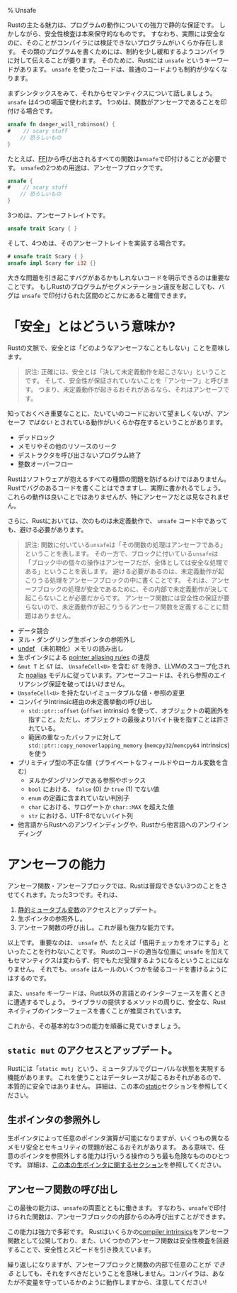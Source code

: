 % Unsafe

<!--
Rust’s main draw is its powerful static guarantees about behavior. But safety
checks are conservative by nature: there are some programs that are actually
safe, but the compiler is not able to verify this is true. To write these kinds
of programs, we need to tell the compiler to relax its restrictions a bit. For
this, Rust has a keyword, `unsafe`. Code using `unsafe` has less restrictions
than normal code does.
-->

Rustの主たる魅力は、プログラムの動作についての強力で静的な保証です。
しかしながら、安全性検査は本来保守的なものです。
すなわち、実際には安全なのに、そのことがコンパイラには検証できないプログラムがいくらか存在します。
その類のプログラムを書くためには、制約を少し緩和するようコンパイラに対して伝えることが要ります。
そのために、Rustには `unsafe` というキーワードがあります。
`unsafe` を使ったコードは、普通のコードよりも制約が少なくなります。

<!--
Let’s go over the syntax, and then we’ll talk semantics. `unsafe` is used in
four contexts. The first one is to mark a function as unsafe:
-->

まずシンタックスをみて、それからセマンティクスについて話しましょう。
`unsafe` は4つの場面で使われます。
1つめは、関数がアンセーフであることを印付ける場合です。

```rust
unsafe fn danger_will_robinson() {
#    // scary stuff
    // 恐ろしいもの
}
```

<!--
All functions called from [FFI][ffi] must be marked as `unsafe`, for example.
The second use of `unsafe` is an unsafe block:
-->

たとえば、[FFI][ffi]から呼び出されるすべての関数は`unsafe`で印付けることが必要です。
`unsafe`の2つめの用途は、アンセーフブロックです。

[ffi]: ffi.html

```rust
unsafe {
#    // scary stuff
    // 恐ろしいもの
}
```

<!--The third is for unsafe traits:-->

3つめは、アンセーフトレイトです。

```rust
unsafe trait Scary { }
```

<!--And the fourth is for `impl`ementing one of those traits:-->

そして、4つめは、そのアンセーフトレイトを実装する場合です。

```rust
# unsafe trait Scary { }
unsafe impl Scary for i32 {}
```

<!--
It’s important to be able to explicitly delineate code that may have bugs that
cause big problems. If a Rust program segfaults, you can be sure it’s somewhere
in the sections marked `unsafe`.
-->

大きな問題を引き起こすバグがあるかもしれないコードを明示できるのは重要なことです。
もしRustのプログラムがセグメンテーション違反を起こしても、バグは `unsafe` で印付けられた区間のどこかにあると確信できます。

# 「安全」とはどういう意味か?
<!--# What does ‘safe’ mean?-->

<!--
Safe, in the context of Rust, means ‘doesn’t do anything unsafe’. It’s also
important to know that there are certain behaviors that are probably not
desirable in your code, but are expressly _not_ unsafe:
-->

Rustの文脈で、安全とは「どのようなアンセーフなこともしない」ことを意味します。

> 訳注:
正確には、安全とは「決して未定義動作を起こさない」ということです。
そして、安全性が保証されていないことを「アンセーフ」と呼びます。
つまり、未定義動作が起きるおそれがあるなら、それはアンセーフです。

知っておくべき重要なことに、たいていのコードにおいて望ましくないが、アンセーフ _ではない_ とされている動作がいくらか存在するということがあります。

<!--
* Deadlocks
* Leaks of memory or other resources
* Exiting without calling destructors
* Integer overflow
-->

* デッドロック
* メモリやその他のリソースのリーク
* デストラクタを呼び出さないプログラム終了
* 整数オーバーフロー

<!--
Rust cannot prevent all kinds of software problems. Buggy code can and will be
written in Rust. These things aren’t great, but they don’t qualify as `unsafe`
specifically.
-->

Rustはソフトウェアが抱えるすべての種類の問題を防げるわけではありません。
Rustでバグのあるコードを書くことはできますし、実際に書かれるでしょう。
これらの動作は良いことではありませんが、特にアンセーフだとは見なされません。

<!--
In addition, the following are all undefined behaviors in Rust, and must be
avoided, even when writing `unsafe` code:
-->

さらに、Rustにおいては、次のものは未定義動作で、 `unsafe` コード中であっても、避ける必要があります。

> 訳注:
関数に付いている`unsafe`は「その関数の処理はアンセーフである」ということを表します。
その一方で、ブロックに付いている`unsafe`は「ブロック中の個々の操作はアンセーフだが、全体としては安全な処理である」ということを表します。
避ける必要があるのは、未定義動作が起こりうる処理をアンセーフブロックの中に書くことです。
それは、アンセーフブロックの処理が安全であるために、その内部で未定義動作が決して起こらないことが必要だからです。
アンセーフ関数には安全性の保証が要らないので、未定義動作が起こりうるアンセーフ関数を定義することに問題はありません。

<!--
* Data races
* Dereferencing a null/dangling raw pointer
* Reads of [undef][undef] (uninitialized) memory
* Breaking the [pointer aliasing rules][aliasing] with raw pointers.
* `&mut T` and `&T` follow LLVM’s scoped [noalias][noalias] model, except if
  the `&T` contains an `UnsafeCell<U>`. Unsafe code must not violate these
  aliasing guarantees.
* Mutating an immutable value/reference without `UnsafeCell<U>`
* Invoking undefined behavior via compiler intrinsics:
  * Indexing outside of the bounds of an object with `std::ptr::offset`
    (`offset` intrinsic), with
    the exception of one byte past the end which is permitted.
  * Using `std::ptr::copy_nonoverlapping_memory` (`memcpy32`/`memcpy64`
    intrinsics) on overlapping buffers
* Invalid values in primitive types, even in private fields/locals:
  * Null/dangling references or boxes
  * A value other than `false` (0) or `true` (1) in a `bool`
  * A discriminant in an `enum` not included in its type definition
  * A value in a `char` which is a surrogate or above `char::MAX`
  * Non-UTF-8 byte sequences in a `str`
* Unwinding into Rust from foreign code or unwinding from Rust into foreign
  code.
-->

* データ競合
* ヌル・ダングリング生ポインタの参照外し
* [undef][undef] （未初期化）メモリの読み出し
* 生ポインタによる [pointer aliasing rules][aliasing] の違反
* `&mut T` と `&T` は、 `UnsafeCell<U>` を含む `&T` を除き、LLVMのスコープ化された [noalias][noalias] モデルに従っています。アンセーフコードは、それら参照のエイリアシング保証を破ってはいけません。
* `UnsafeCell<U>` を持たないイミュータブルな値・参照の変更
* コンパイラIntrinsic経由の未定義挙動の呼び出し
  * `std::ptr::offset` (`offset` intrinsic) を使って、オブジェクトの範囲外を指すこと。ただし、オブジェクトの最後より1バイト後を指すことは許されている。
  * 範囲の重なったバッファに対して `std::ptr::copy_nonoverlapping_memory` (`memcpy32`/`memcpy64`
    intrinsics) を使う
* プリミティブ型の不正な値（プライベートなフィールドやローカル変数を含む）
  * ヌルかダングリングである参照やボックス
  * `bool` における、 `false` (0) か `true` (1) でない値
  * `enum` の定義に含まれていない判別子
  * `char` における、サロゲートか `char::MAX` を超えた値
  * `str` における、UTF-8でないバイト列
* 他言語からRustへのアンワインディングや、Rustから他言語へのアンワインディング

[noalias]: http://llvm.org/docs/LangRef.html#noalias
[undef]: http://llvm.org/docs/LangRef.html#undefined-values
[aliasing]: http://llvm.org/docs/LangRef.html#pointer-aliasing-rules

# アンセーフの能力
<!--# Unsafe Superpowers-->

<!--
In both unsafe functions and unsafe blocks, Rust will let you do three things
that you normally can not do. Just three. Here they are:
-->

アンセーフ関数・アンセーフブロックでは、Rustは普段できない3つのことをさせてくれます。たった3つです。それは、

<!--
1. Access or update a [static mutable variable][static].
2. Dereference a raw pointer.
3. Call unsafe functions. This is the most powerful ability.
-->

1. [静的ミュータブル変数][static]のアクセスとアップデート。
2. 生ポインタの参照外し。
3. アンセーフ関数の呼び出し。これが最も強力な能力です。

<!--
That’s it. It’s important that `unsafe` does not, for example, ‘turn off the
borrow checker’. Adding `unsafe` to some random Rust code doesn’t change its
semantics, it won’t just start accepting anything. But it will let you write
things that _do_ break some of the rules.
-->

以上です。
重要なのは、 `unsafe` が、たとえば「借用チェッカをオフにする」といったことを行わないことです。
Rustのコードの適当な位置に `unsafe` を加えてもセマンティクスは変わらず、何でもただ受理するようになるということにはなりません。
それでも、`unsafe` はルールのいくつかを破るコードを書けるようにはするのです。

<!--
You will also encounter the `unsafe` keyword when writing bindings to foreign
(non-Rust) interfaces. You're encouraged to write a safe, native Rust interface
around the methods provided by the library.
-->

また、`unsafe` キーワードは、Rust以外の言語とのインターフェースを書くときに遭遇するでしょう。
ライブラリの提供するメソッドの周りに、安全な、Rustネイティブのインターフェースを書くことが推奨されています。

<!--
Let’s go over the basic three abilities listed, in order.
-->

これから、その基本的な3つの能力を順番に見ていきましょう。

## `static mut` のアクセスとアップデート。
<!--## Access or update a `static mut`-->

<!--
Rust has a feature called ‘`static mut`’ which allows for mutable global state.
Doing so can cause a data race, and as such is inherently not safe. For more
details, see the [static][static] section of the book.
-->

Rustには「`static mut`」という、ミュータブルでグローバルな状態を実現する機能があります。
これを使うことはデータレースが起こるおそれがあるので、本質的に安全ではありません。
詳細は、この本の[static][static]セクションを参照してください。

[static]: const-and-static.html#static

## 生ポインタの参照外し
<!--## Dereference a raw pointer-->

<!--
Raw pointers let you do arbitrary pointer arithmetic, and can cause a number of
different memory safety and security issues. In some senses, the ability to
dereference an arbitrary pointer is one of the most dangerous things you can
do. For more on raw pointers, see [their section of the book][rawpointers].
-->

生ポインタによって任意のポインタ演算が可能になりますが、いくつもの異なるメモリ安全とセキュリティの問題が起こるおそれがあります。
ある意味で、任意のポインタを参照外しする能力は行いうる操作のうち最も危険なもののひとつです。
詳細は、[この本の生ポインタに関するセクション][rawpointers]を参照してください。

[rawpointers]: raw-pointers.html

## アンセーフ関数の呼び出し
<!--## Call unsafe functions-->

<!--
This last ability works with both aspects of `unsafe`: you can only call
functions marked `unsafe` from inside an unsafe block.
-->

この最後の能力は、`unsafe`の両面とともに働きます。
すなわち、`unsafe`で印付けられた関数は、アンセーフブロックの内部からのみ呼び出すことができます。

<!--
This ability is powerful and varied. Rust exposes some [compiler
intrinsics][intrinsics] as unsafe functions, and some unsafe functions bypass
safety checks, trading safety for speed.
-->

この能力は強力で多彩です。
Rustはいくらかの[compiler intrinsics][intrinsics]をアンセーフ関数として公開しており、また、いくつかのアンセーフ関数は安全性検査を回避することで、安全性とスピードを引き換えています。

<!--
I’ll repeat again: even though you _can_ do arbitrary things in unsafe blocks
and functions doesn’t mean you should. The compiler will act as though you’re
upholding its invariants, so be careful!
-->

繰り返しになりますが、アンセーフブロックと関数の内部で任意のことが _できる_ としても、それをすべきだということを意味しません。コンパイラは、あなたが不変量を守っているかのように動作しますから、注意してください!

[intrinsics]: intrinsics.html
